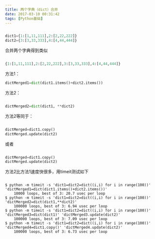 ```yaml
---
title: 两个字典（dict）合并
date: 2017-03-10 00:31:42
tags: [Python基础]
---
```


```python

dict1={1:[1,11,111],2:[2,22,222]}
dict2={3:[3,33,333],4:[4,44,444]}
```

<!--more-->

合并两个字典得到类似
```python

{1:[1,11,111],2:[2,22,222],3:[3,33,333],4:[4,44,444]}
```

方法1：

```python
dictMerged1=dict(dict1.items()+dict2.items())  
```

方法2：
```python

dictMerged2=dict(dict1, **dict2)  
```

方法2等同于：
```python

dictMerged=dict1.copy()  
dictMerged.update(dict2)  
```

或者

```python

dictMerged=dict1.copy()  
dictMerged.update(dict2)  

```

方法2比方法1速度快很多，用timeit测试如下
```commandline

$ python -m timeit -s 'dict1=dict2=dict((i,i) for i in range(100))' 'dictMerged1=dict(dict1.items()+dict2.items())'  
    10000 loops, best of 3: 20.7 usec per loop  
$ python -m timeit -s 'dict1=dict2=dict((i,i) for i in range(100))' 'dictMerged2=dict(dict1,**dict2)'  
    100000 loops, best of 3: 6.94 usec per loop  
$ python -m timeit -s 'dict1=dict2=dict((i,i) for i in range(100))' 'dictMerged3=dict(dict1)' 'dictMerged3.update(dict2)'  
    100000 loops, best of 3: 7.09 usec per loop  
$ python -m timeit -s 'dict1=dict2=dict((i,i) for i in range(100))' 'dictMerged4=dict1.copy()' 'dictMerged4.update(dict2)'  
    100000 loops, best of 3: 6.73 usec per loop  

```
